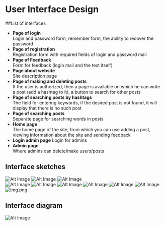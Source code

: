 # User Interface Design
##List of interfaces
- **Page of login**  
Login and password form, remember form, the ability to recover the password
- **Page of registration**  
Registration form with required fields of login and password mail
- **Page of Feedback**  
Form for feedback (login mail and the text itself)
- **Page about website**  
Site description page
- **Page of making and deleting posts**  
If the user is authorized, then a page is available on which he can write a post (add a hashtag to it), a button to search for other posts
- **Page of searching posts by hashtags**  
The field for entering keywords, if the desired post is not found, it will display that there is no such post
- **Page of searching posts**  
Separate page for searching words in posts
- **Home page**   
The home page of the site, from which you can use adding a post, viewing information about the site and sending feedback
- **Login admin page**
Login for admins
- **Admin page**  
Where admins can delete/make users/posts
## Interface sketches
![Alt Image](img/login.png)
![Alt Image](img/registration.png) 
![Alt Image](img/searchinghashtag.png)  
![Alt Image](img/home.png)
![Alt Image](img/searchingword.png)
![Alt Image](img/posts.png)
![Alt Image](img/Pagefeedback.png)
![Alt Image](img/about.png)
![Alt Image](img/adminlogin.png)
![img.png](img/admin.png)
## Interface diagram
![Alt Image](UI.png)  